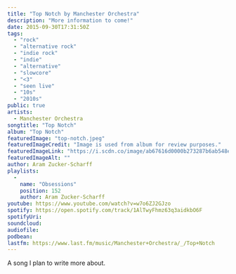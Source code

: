 ```yaml
---
title: "Top Notch by Manchester Orchestra"
description: "More information to come!"
date: 2015-09-30T17:31:50Z
tags:
  - "rock"
  - "alternative rock"
  - "indie rock"
  - "indie"
  - "alternative"
  - "slowcore"
  - "<3"
  - "seen live"
  - "10s"
  - "2010s"
public: true
artists:
  - Manchester Orchestra
songtitle: "Top Notch"
album: "Top Notch"
featuredImage: "top-notch.jpeg"
featuredImageCredit: "Image is used from album for review purposes."
featuredImageLink: "https://i.scdn.co/image/ab67616d0000b273287b6ab548e364a7440ba144"
featuredImageAlt: ""
author: Aram Zucker-Scharff
playlists:
  -
    name: "Obsessions"
    position: 152
    author: Aram Zucker-Scharff
youtube: https://www.youtube.com/watch?v=w7o6ZJ2GJzo
spotify: https://open.spotify.com/track/1AlTwyFhmz63q3aidkbO6F
spotifyUri: 
soundcloud:
audiofile:
podbean:
lastfm: https://www.last.fm/music/Manchester+Orchestra/_/Top+Notch
---
```


A song I plan to write more about.
		